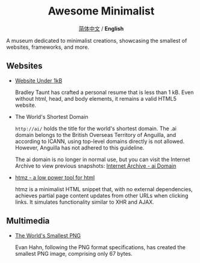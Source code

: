 <h1 align="center">Awesome Minimalist</h1>

<div align="center" markdown="1">

[简体中文](README.md) / **English**

</div>

A museum dedicated to minimalist creations, showcasing the smallest of websites, frameworks, and more.

## Websites

+   [Website Under 1kB](https://btxx.org/posts/1kb/)

    Bradley Taunt has crafted a personal resume that is less than 1 kB. Even without html, head, and body elements, it
    remains a valid HTML5 website.

+   The World's Shortest Domain

    `http://ai/` holds the title for the world's shortest domain. The .ai domain belongs to the British Overseas
    Territory of Anguilla, and according to ICANN, using top-level domains directly is not allowed. However, Anguilla has not adhered to this guideline.

    The ai domain is no longer in normal use, but you can visit the Internet Archive to view previous snapshots:
    [Internet Archive - ai Domain](https://web.archive.org/web/20201111192639/http://www.ai/)

+   [htmz - a low power tool for html](https://leanrada.com/htmz/#examples)

    htmz is a minimalist HTML snippet that, with no external dependencies, achieves partial page content updates from
    other URLs when clicking links. It simulates functionality similar to XHR and AJAX.

## Multimedia

+   [The World's Smallest PNG](https://evanhahn.com/worlds-smallest-png/)

    Evan Hahn, following the PNG format specifications, has created the smallest PNG image, comprising only 67 bytes.
